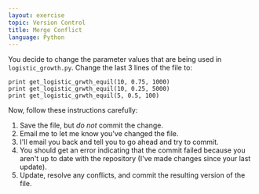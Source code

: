 ```yaml
---
layout: exercise
topic: Version Control
title: Merge Conflict
language: Python
---
```


You decide to change the parameter values that are being used in
`logistic_growth.py`. Change the last 3 lines of the file to:

```
print get_logistic_grwth_equil(10, 0.75, 1000)
print get_logistic_grwth_equil(10, 0.25, 5000)
print get_logistic_grwth_equil(5, 0.5, 100)
```

Now, follow these instructions carefully:

1.  Save the file, but *do not* commit the change.
2.  Email me to let me know you've changed the file.
3.  I'll email you back and tell you to go ahead and try to commit.
4.  You should get an error indicating that the commit failed because
    you aren't up to date with the repository (I've made changes since
    your last update).
5.  Update, resolve any conflicts, and commit the resulting version of
    the file.
